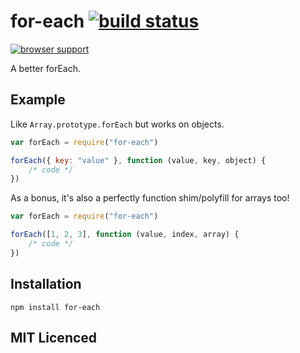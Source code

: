 # for-each [![build status][1]][2]

[![browser support][3]][4]

A better forEach.

## Example

Like `Array.prototype.forEach` but works on objects.

```js
var forEach = require("for-each")

forEach({ key: "value" }, function (value, key, object) {
    /* code */
})
```

As a bonus, it's also a perfectly function shim/polyfill for arrays too!

```js
var forEach = require("for-each")

forEach([1, 2, 3], function (value, index, array) {
    /* code */
})
```

## Installation

`npm install for-each`

## MIT Licenced

  [1]: https://secure.travis-ci.org/Raynos/for-each.png
  [2]: http://travis-ci.org/Raynos/for-each
  [3]: https://ci.testling.com/Raynos/for-each.png
  [4]: https://ci.testling.com/Raynos/for-each
